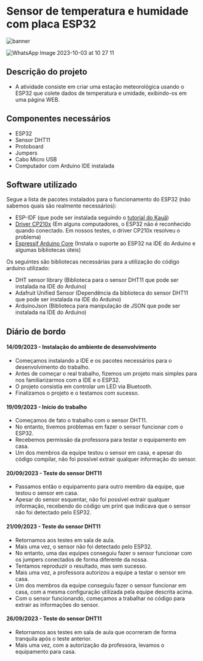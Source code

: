 # Sensor de temperatura e humidade com placa ESP32
![banner](https://github.com/JaianeOliveira/esp-node-server/assets/82323559/4ddc97aa-b1b8-47c1-bf75-3eb41ce80093)

![WhatsApp Image 2023-10-03 at 10 27 11](https://github.com/JaianeOliveira/esp-node-server/assets/82323559/1c1f28cf-45ac-4d5f-9410-8b67012dd948)

## Descrição do projeto

- A atividade consiste em criar uma estação meteorológica usando o ESP32 que colete dados de temperatura e umidade, exibindo-os em uma página WEB.

## Componentes necessários
- ESP32
- Sensor DHT11
- Protoboard
- Jumpers
- Cabo Micro USB
- Computador com Arduino IDE instalada

## Software utilizado
Segue a lista de pacotes instalados para o funcionamento do ESP32 (não sabemos quais são realmente necessários):
- ESP-IDF (que pode ser instalada seguindo o [tutorial do Kauã](https://docs.google.com/document/d/1p9fvjjZdeZ6iR5S5DZYtAWT7Cs0nL548-sQffM2ogDk/edit?usp=drive_web&authuser=1))
- [Driver CP210x](https://www.silabs.com/developers/usb-to-uart-bridge-vcp-drivers) (Em alguns computadores, o ESP32 não é reconhecido quando conectado. Em nossos testes, o driver CP210x resolveu o problema)
- [Espressif Arduino Core](https://espressif.github.io/arduino-esp32/package_esp32_index.json) (Instala o suporte ao ESP32 na IDE do Arduino e algumas bibliotecas úteis)

Os seguintes são bibliotecas necessárias para a utilização do código arduino utilizado:
- DHT sensor library (Biblioteca para o sensor DHT11 que pode ser instalada na IDE do Arduino)
- Adafruit Unified Sensor (Dependência da biblioteca do sensor DHT11 que pode ser instalada na IDE do Arduino)
- ArduinoJson (Biblioteca para manipulação de JSON que pode ser instalada na IDE do Arduino)


## Diário de bordo

#### 14/09/2023 - Instalação do ambiente de desenvolvimento
- Começamos instalando a IDE e os pacotes necessários para o desenvolvimento do trabalho.
- Antes de começar o real trabalho, fizemos um projeto mais simples para nos familiarizarmos com a IDE e o ESP32.
- O projeto consistia em controlar um LED via Bluetooth.
- Finalizamos o projeto e o testamos com sucesso.

#### 19/09/2023 - Início do trabalho
- Começamos de fato o trabalho com o sensor DHT11.
- No entanto, tivemos problemas em fazer o sensor funcionar com o ESP32.
- Recebemos permissão da professora para testar o equipamento em casa.
- Um dos membros da equipe testou o sensor em casa, e apesar do código compilar, não foi possível extrair qualquer informação do sensor.

#### 20/09/2023 - Teste do sensor DHT11
- Passamos então o equipamento para outro membro da equipe, que testou o sensor em casa.
- Apesar do sensor esquentar, não foi possível extrair qualquer informação, recebendo do código um print que indicava que o sensor não foi detectado pelo ESP32.

#### 21/09/2023 - Teste do sensor DHT11
- Retornamos aos testes em sala de aula.
- Mais uma vez, o sensor não foi detectado pelo ESP32.
- No entanto, uma das equipes conseguiu fazer o sensor funcionar com os jumpers conectados de forma diferente da nossa.
- Tentamos reproduzir o resultado, mas sem sucesso.
- Mais uma vez, a professora autorizou a equipe a testar o sensor em casa.
- Um dos membros da equipe conseguiu fazer o sensor funcionar em casa, com a mesma configuração utilizada pela equipe descrita acima.
- Com o sensor funcionando, começamos a trabalhar no código para extrair as informações do sensor.

#### 26/09/2023 - Teste do sensor DHT11
- Retornamos aos testes em sala de aula que ocorreram de forma tranquila após o teste anterior.
- Mais uma vez, com a autorização da professora, levamos o equipamento para casa.
